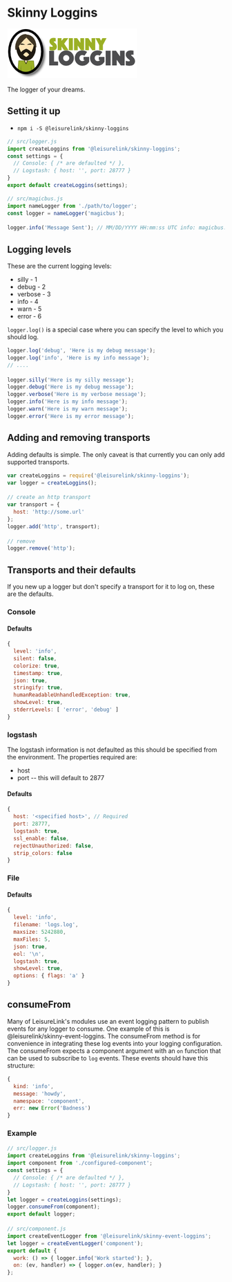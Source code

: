 # Skinny Loggins

![Skinny Loggins](https://raw.githubusercontent.com/LeisureLink/skinny-loggins/master/docs/images/logo.png?token=AAIToGArZ99_nV2AswlU_a4wC-ceBxRAks5WAsICwA%3D%3D)

The logger of your dreams.

## Setting it up

  - `npm i -S @leisurelink/skinny-loggins`

```js
// src/logger.js
import createLoggins from '@leisurelink/skinny-loggins';
const settings = {
  // Console: { /* are defaulted */ },
  // Logstash: { host: '', port: 28777 }
}
export default createLoggins(settings);
```

```js
// src/magicbus.js
import nameLogger from './path/to/logger';
const logger = nameLogger('magicbus');

logger.info('Message Sent'); // MM/DD/YYYY HH:mm:ss UTC info: magicbus: "Message Sent"
```

## Logging levels

These are the current logging levels:

  - silly    - 1
  - debug    - 2
  - verbose  - 3
  - info     - 4
  - warn     - 5
  - error    - 6

`logger.log()` is a special case where you can specify the level to which you should log.

```js
logger.log('debug', 'Here is my debug message');
logger.log('info', 'Here is my info message');
// ....

logger.silly('Here is my silly message');
logger.debug('Here is my debug message');
logger.verbose('Here is my verbose message');
logger.info('Here is my info message');
logger.warn('Here is my warn message');
logger.error('Here is my error message');
```

## Adding and removing transports

Adding defaults is simple. The only caveat is that currently you can only add supported transports.

```javascript
var createLoggins = require('@leisurelink/skinny-loggins');
var logger = createLoggins();

// create an http transport
var transport = {
  host: 'http://some.url'
};
logger.add('http', transport);

// remove
logger.remove('http');
```

## Transports and their defaults

If you new up a logger but don't specify a transport for it to log on, these are the defaults.

### Console

#### Defaults

```js
{
  level: 'info',
  silent: false,
  colorize: true,
  timestamp: true,
  json: true,
  stringify: true,
  humanReadableUnhandledException: true,
  showLevel: true,
  stderrLevels: [ 'error', 'debug' ]
}
```

### logstash

The logstash information is not defaulted as this should be specified from the environment.
The properties required are:

  - host
  - port -- this will default to 2877


#### Defaults

```js
{
  host: '<specified host>', // Required
  port: 28777,
  logstash: true,
  ssl_enable: false,
  rejectUnauthorized: false,
  strip_colors: false
}
```

### File

#### Defaults

```js
{
  level: 'info',
  filename: 'logs.log',
  maxsize: 5242880,
  maxFiles: 5,
  json: true,
  eol: '\n',
  logstash: true,
  showLevel: true,
  options: { flags: 'a' }
}
```

## consumeFrom

Many of LeisureLink's modules use an event logging pattern to publish events for any logger to consume. One example of this is @leisurelink/skinny-event-loggins. The consumeFrom method is for convenience in integrating these log events into your logging configuration. The consumeFrom expects a component argument with an `on` function that can be used to subscribe to `log` events. These events should have this structure:

```js
{
  kind: 'info',
  message: 'howdy',
  namespace: 'component',
  err: new Error('Badness')
}
```

### Example

```js
// src/logger.js
import createLoggins from '@leisurelink/skinny-loggins';
import component from './configured-component';
const settings = {
  // Console: { /* are defaulted */ },
  // Logstash: { host: '', port: 28777 }
}
let logger = createLoggins(settings);
logger.consumeFrom(component);
export default logger;

// src/component.js
import createEventLogger from '@leisurelink/skinny-event-loggins';
let logger = createEventLogger('component');
export default {
  work: () => { logger.info('Work started'); },
  on: (ev, handler) => { logger.on(ev, handler); }
};
```
